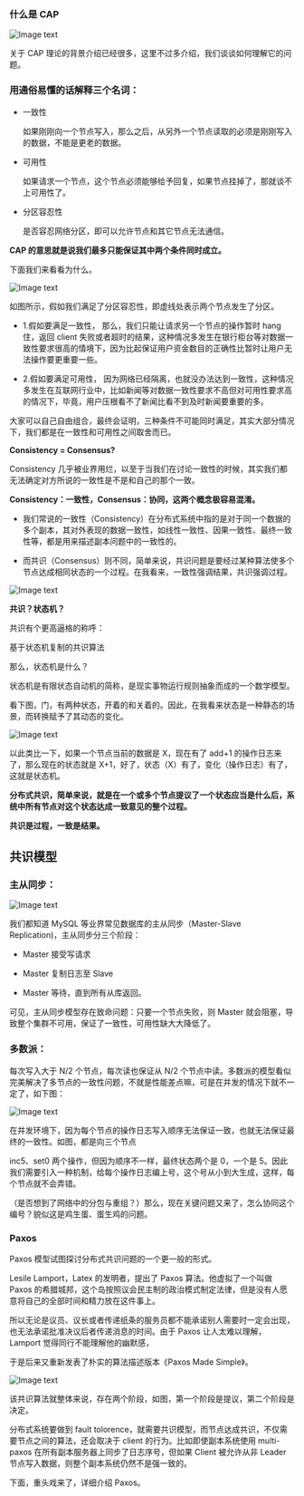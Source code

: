 ### 什么是 CAP

![Image text](img/1587608618.jpg)

关于 CAP 理论的背景介绍已经很多，这里不过多介绍，我们谈谈如何理解它的问题。

### 用通俗易懂的话解释三个名词：

* 一致性

  如果刚刚向一个节点写入，那么之后，从另外一个节点读取的必须是刚刚写入的数据，不能是更老的数据。

* 可用性

  如果请求一个节点，这个节点必须能够给予回复，如果节点挂掉了，那就谈不上可用性了。

* 分区容忍性

  是否容忍网络分区，即可以允许节点和其它节点无法通信。

**CAP 的意思就是说我们最多只能保证其中两个条件同时成立。**

下面我们来看看为什么。

![Image text](img/1587608754.jpg)

如图所示，假如我们满足了分区容忍性，即虚线处表示两个节点发生了分区。

* 1.假如要满足一致性，
    那么，我们只能让请求另一个节点的操作暂时 hang 住，返回 client 失败或者超时的结果，这种情况多发生在银行柜台等对数据一致性要求很高的情境下，因为比起保证用户资金数目的正确性比暂时让用户无法操作要更重要一些。

* 2.假如要满足可用性，
    因为网络已经隔离，也就没办法达到一致性，这种情况多发生在互联网行业中，比如新闻等对数据一致性要求不高但对可用性要求高的情况下，毕竟，用户压根看不了新闻比看不到及时新闻要重要的多。

大家可以自己自由组合，最终会证明，三种条件不可能同时满足，其实大部分情况下，我们都是在一致性和可用性之间取舍而已。

**Consistency = Consensus?**

Consistency 几乎被业界用烂，以至于当我们在讨论一致性的时候，其实我们都无法确定对方所说的一致性是不是和自己的那个一致。

**Consistency：一致性，Consensus：协同，这两个概念极容易混淆。**

* 我们常说的一致性（Consistency）在分布式系统中指的是对于同一个数据的多个副本，其对外表现的数据一致性，如线性一致性、因果一致性、最终一致性等，都是用来描述副本问题中的一致性的。

* 而共识（Consensus）则不同，简单来说，共识问题是要经过某种算法使多个节点达成相同状态的一个过程。在我看来，一致性强调结果，共识强调过程。

![Image text](img/1587609074.jpg)

**共识？状态机？**

共识有个更高逼格的称呼：

基于状态机复制的共识算法

那么，状态机是什么？

状态机是有限状态自动机的简称，是现实事物运行规则抽象而成的一个数学模型。

看下图，门，有两种状态，开着的和关着的。因此，在我看来状态是一种静态的场景，而转换赋予了其动态的变化。

![Image text](img/1587609181.jpg)

以此类比一下，如果一个节点当前的数据是 X，现在有了 add+1 的操作日志来了，那么现在的状态就是 X+1，好了，状态（X）有了，变化（操作日志）有了，这就是状态机。

**分布式共识，简单来说，就是在一个或多个节点提议了一个状态应当是什么后，系统中所有节点对这个状态达成一致意见的整个过程。**

**共识是过程，一致是结果。**

## 共识模型

### 主从同步：

![Image text](img/1587609333.jpg)

我们都知道 MySQL 等业界常见数据库的主从同步（Master-Slave Replication)，主从同步分三个阶段：

* Master 接受写请求

* Master 复制日志至 Slave

* Master 等待，直到所有从库返回。

可见，主从同步模型存在致命问题：只要一个节点失败，则 Master 就会阻塞，导致整个集群不可用，保证了一致性，可用性缺大大降低了。

### 多数派：

每次写入大于 N/2 个节点，每次读也保证从 N/2 个节点中读。多数派的模型看似完美解决了多节点的一致性问题，不就是性能差点嘛，可是在并发的情况下就不一定了，如下图：

![Image text](img/1587610079.jpg)

在并发环境下，因为每个节点的操作日志写入顺序无法保证一致，也就无法保证最终的一致性。如图，都是向三个节点

inc5、set0 两个操作，但因为顺序不一样，最终状态两个是 0，一个是 5。因此我们需要引入一种机制，给每个操作日志编上号，这个号从小到大生成，这样，每个节点就不会弄错。

（是否想到了网络中的分包与重组？）那么，现在关键问题又来了，怎么协同这个编号？貌似这是鸡生蛋、蛋生鸡的问题。


### Paxos

Paxos 模型试图探讨分布式共识问题的一个更一般的形式。

Lesile Lamport，Latex 的发明者，提出了 Paxos 算法。他虚拟了一个叫做 Paxos 的希腊城邦，这个岛按照议会民主制的政治模式制定法律，但是没有人愿意将自己的全部时间和精力放在这件事上。

所以无论是议员、议长或者传递纸条的服务员都不能承诺别人需要时一定会出现，也无法承诺批准决议后者传递消息的时间。由于 Paxos 让人太难以理解，Lamport 觉得同行不能理解他的幽默感，

于是后来又重新发表了朴实的算法描述版本《Paxos Made Simple》。

![Image text](img/1587610625.jpg)

该共识算法就整体来说，存在两个阶段，如图，第一个阶段是提议，第二个阶段是决定。

分布式系统要做到 fault tolorence，就需要共识模型，而节点达成共识，不仅需要节点之间的算法，还会取决于 client 的行为。比如即使副本系统使用 multi-paxos 在所有副本服务器上同步了日志序号，但如果 Client 被允许从非 Leader 节点写入数据，则整个副本系统仍然不是强一致的。

下面，重头戏来了，详细介绍 Paxos。